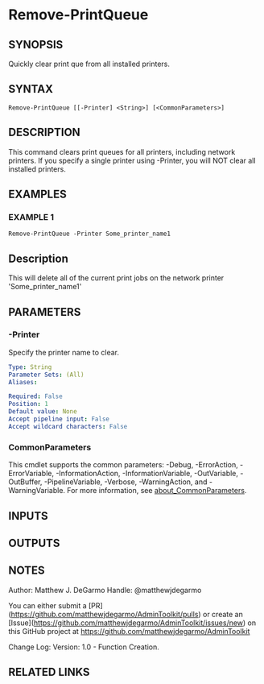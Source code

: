 # Remove-PrintQueue

## SYNOPSIS
Quickly clear print que from all installed printers.

## SYNTAX

```
Remove-PrintQueue [[-Printer] <String>] [<CommonParameters>]
```

## DESCRIPTION
This command clears print queues for all printers, including network printers.
If you specify a single printer using -Printer, you will NOT clear all installed printers.

## EXAMPLES

### EXAMPLE 1
```
Remove-PrintQueue -Printer Some_printer_name1
```

Description
-----------
This will delete all of the current print jobs on the network printer 'Some_printer_name1'

## PARAMETERS

### -Printer
Specify the printer name to clear.

```yaml
Type: String
Parameter Sets: (All)
Aliases:

Required: False
Position: 1
Default value: None
Accept pipeline input: False
Accept wildcard characters: False
```

### CommonParameters
This cmdlet supports the common parameters: -Debug, -ErrorAction, -ErrorVariable, -InformationAction, -InformationVariable, -OutVariable, -OutBuffer, -PipelineVariable, -Verbose, -WarningAction, and -WarningVariable. For more information, see [about_CommonParameters](http://go.microsoft.com/fwlink/?LinkID=113216).

## INPUTS

## OUTPUTS

## NOTES
Author: Matthew J.
DeGarmo
Handle: @matthewjdegarmo

You can either submit a \[PR\](https://github.com/matthewjdegarmo/AdminToolkit/pulls)
    or create an \[Issue\](https://github.com/matthewjdegarmo/AdminToolkit/issues/new)
    on this GitHub project at https://github.com/matthewjdegarmo/AdminToolkit

Change Log:
Version: 1.0 - Function Creation.

## RELATED LINKS

